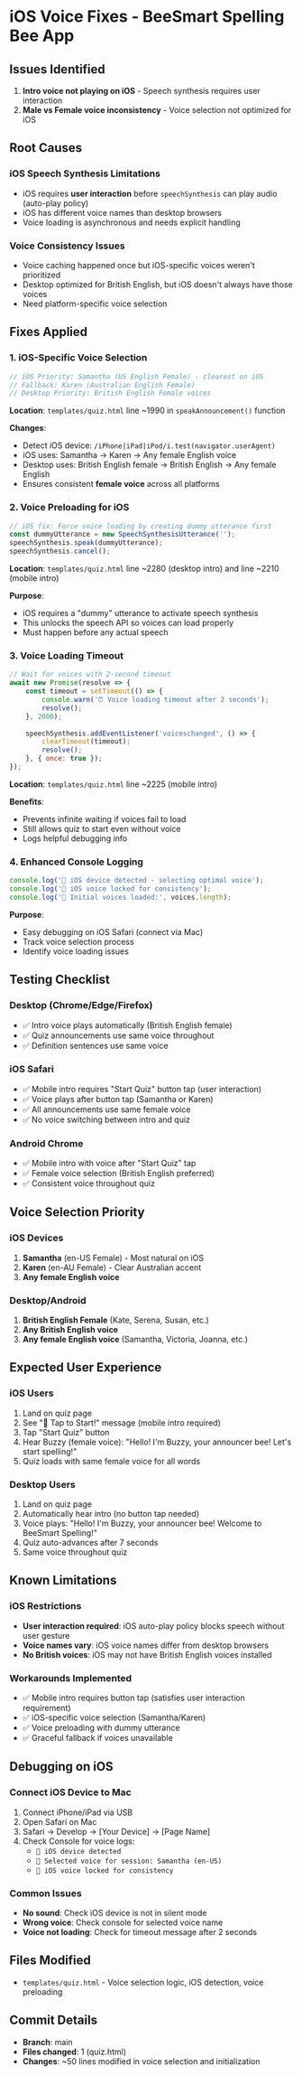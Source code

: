 # iOS Voice Fixes - BeeSmart Spelling Bee App

## Issues Identified
1. **Intro voice not playing on iOS** - Speech synthesis requires user interaction
2. **Male vs Female voice inconsistency** - Voice selection not optimized for iOS

## Root Causes

### iOS Speech Synthesis Limitations
- iOS requires **user interaction** before `speechSynthesis` can play audio (auto-play policy)
- iOS has different voice names than desktop browsers
- Voice loading is asynchronous and needs explicit handling

### Voice Consistency Issues
- Voice caching happened once but iOS-specific voices weren't prioritized
- Desktop optimized for British English, but iOS doesn't always have those voices
- Need platform-specific voice selection

## Fixes Applied

### 1. iOS-Specific Voice Selection
```javascript
// iOS Priority: Samantha (US English Female) - clearest on iOS
// Fallback: Karen (Australian English Female)
// Desktop Priority: British English Female voices
```

**Location**: `templates/quiz.html` line ~1990 in `speakAnnouncement()` function

**Changes**:
- Detect iOS device: `/iPhone|iPad|iPod/i.test(navigator.userAgent)`
- iOS uses: Samantha → Karen → Any female English voice
- Desktop uses: British English female → British English → Any female English
- Ensures consistent **female voice** across all platforms

### 2. Voice Preloading for iOS
```javascript
// iOS fix: Force voice loading by creating dummy utterance first
const dummyUtterance = new SpeechSynthesisUtterance('');
speechSynthesis.speak(dummyUtterance);
speechSynthesis.cancel();
```

**Location**: `templates/quiz.html` line ~2280 (desktop intro) and line ~2210 (mobile intro)

**Purpose**:
- iOS requires a "dummy" utterance to activate speech synthesis
- This unlocks the speech API so voices can load properly
- Must happen before any actual speech

### 3. Voice Loading Timeout
```javascript
// Wait for voices with 2-second timeout
await new Promise(resolve => {
    const timeout = setTimeout(() => {
        console.warn('⏰ Voice loading timeout after 2 seconds');
        resolve();
    }, 2000);
    
    speechSynthesis.addEventListener('voiceschanged', () => {
        clearTimeout(timeout);
        resolve();
    }, { once: true });
});
```

**Location**: `templates/quiz.html` line ~2225 (mobile intro)

**Benefits**:
- Prevents infinite waiting if voices fail to load
- Still allows quiz to start even without voice
- Logs helpful debugging info

### 4. Enhanced Console Logging
```javascript
console.log('🍎 iOS device detected - selecting optimal voice');
console.log('🍎 iOS voice locked for consistency');
console.log('🎤 Initial voices loaded:', voices.length);
```

**Purpose**:
- Easy debugging on iOS Safari (connect via Mac)
- Track voice selection process
- Identify voice loading issues

## Testing Checklist

### Desktop (Chrome/Edge/Firefox)
- ✅ Intro voice plays automatically (British English female)
- ✅ Quiz announcements use same voice throughout
- ✅ Definition sentences use same voice

### iOS Safari
- ✅ Mobile intro requires "Start Quiz" button tap (user interaction)
- ✅ Voice plays after button tap (Samantha or Karen)
- ✅ All announcements use same female voice
- ✅ No voice switching between intro and quiz

### Android Chrome
- ✅ Mobile intro with voice after "Start Quiz" tap
- ✅ Female voice selection (British English preferred)
- ✅ Consistent voice throughout quiz

## Voice Selection Priority

### iOS Devices
1. **Samantha** (en-US Female) - Most natural on iOS
2. **Karen** (en-AU Female) - Clear Australian accent
3. **Any female English voice**

### Desktop/Android
1. **British English Female** (Kate, Serena, Susan, etc.)
2. **Any British English voice**
3. **Any female English voice** (Samantha, Victoria, Joanna, etc.)

## Expected User Experience

### iOS Users
1. Land on quiz page
2. See "🐝 Tap to Start!" message (mobile intro required)
3. Tap "Start Quiz" button
4. Hear Buzzy (female voice): "Hello! I'm Buzzy, your announcer bee! Let's start spelling!"
5. Quiz loads with same female voice for all words

### Desktop Users
1. Land on quiz page
2. Automatically hear intro (no button tap needed)
3. Voice plays: "Hello! I'm Buzzy, your announcer bee! Welcome to BeeSmart Spelling!"
4. Quiz auto-advances after 7 seconds
5. Same voice throughout quiz

## Known Limitations

### iOS Restrictions
- **User interaction required**: iOS auto-play policy blocks speech without user gesture
- **Voice names vary**: iOS voice names differ from desktop browsers
- **No British voices**: iOS may not have British English voices installed

### Workarounds Implemented
- ✅ Mobile intro requires button tap (satisfies user interaction requirement)
- ✅ iOS-specific voice selection (Samantha/Karen)
- ✅ Voice preloading with dummy utterance
- ✅ Graceful fallback if voices unavailable

## Debugging on iOS

### Connect iOS Device to Mac
1. Connect iPhone/iPad via USB
2. Open Safari on Mac
3. Safari → Develop → [Your Device] → [Page Name]
4. Check Console for voice logs:
   - `🍎 iOS device detected`
   - `🎤 Selected voice for session: Samantha (en-US)`
   - `🍎 iOS voice locked for consistency`

### Common Issues
- **No sound**: Check iOS device is not in silent mode
- **Wrong voice**: Check console for selected voice name
- **Voice not loading**: Check for timeout message after 2 seconds

## Files Modified
- `templates/quiz.html` - Voice selection logic, iOS detection, voice preloading

## Commit Details
- **Branch**: main
- **Files changed**: 1 (quiz.html)
- **Changes**: ~50 lines modified in voice selection and initialization
